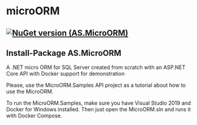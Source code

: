 # microORM
[![NuGet version (AS.MicroORM)](https://img.shields.io/nuget/v/AS.MicroORM.svg?style=flat-square)](https://www.nuget.org/packages/AS.MicroORM/)
---
Install-Package AS.MicroORM
---

A .NET micro ORM for SQL Server created from scratch with an ASP.NET Core API with Docker support for demonstration

Please, use the MicroORM.Samples API project as a tutorial about how to use the MicroORM.

To run the MicroORM.Samples, make sure you have Visual Studio 2019 and Docker for Windows installed. Then just open the MicroORM.sln and runs it with Docker Compose.
